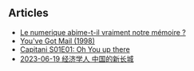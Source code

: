 ## Articles

* [Le numerique abime-t-il vraiment notre mémoire ?](Courrier1807_pages_36_37_38.md)
* [You've Got Mail (1998)](Youve.Got.Mail.1998.md)
* [Capitani S01E01: Oh You up there](Capitani.S01E01.Oh.You.Up.There.md)
* [2023-06-19 经济学人 中国的新长城](<Clips/2023-06-19 经济学人 中国的新长城.md>)
